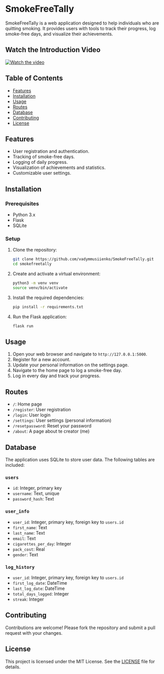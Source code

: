 # SmokeFreeTally

SmokeFreeTally is a web application designed to help individuals who are quitting smoking. It provides users with tools to track their progress, log smoke-free days, and visualize their achievements.

## Watch the Introduction Video

[![Watch the video](https://img.youtube.com/vi/FWr6OR4Z1yc/maxresdefault.jpg)](https://youtu.be/FWr6OR4Z1yc)

## Table of Contents
- [Features](#features)
- [Installation](#installation)
- [Usage](#usage)
- [Routes](#routes)
- [Database](#database)
- [Contributing](#contributing)
- [License](#license)

## Features
- User registration and authentication.
- Tracking of smoke-free days.
- Logging of daily progress.
- Visualization of achievements and statistics.
- Customizable user settings.

## Installation

### Prerequisites
- Python 3.x
- Flask
- SQLite

### Setup

1. Clone the repository:
    ```bash
    git clone https://github.com/vadymmusiienko/SmokeFreeTally.git
    cd smokefreetally
    ```

2. Create and activate a virtual environment:
    ```bash
    python3 -m venv venv
    source venv/bin/activate
    ```

3. Install the required dependencies:
    ```bash
    pip install -r requirements.txt
    ```

4. Run the Flask application:
    ```bash
    flask run
    ```

## Usage

1. Open your web browser and navigate to `http://127.0.0.1:5000`.
2. Register for a new account.
3. Update your personal information on the settings page.
4. Navigate to the home page to log a smoke-free day.
5. Log in every day and track your progress.


## Routes

- `/`: Home page
- `/register`: User registration
- `/login`: User login
- `/settings`: User settings (personal information)
- `/resetpassword`: Reset your password
- `/about`: A page about te creator (me)

## Database

The application uses SQLite to store user data. The following tables are included:

### `users`
- `id`: Integer, primary key
- `username`: Text, unique
- `password_hash`: Text

### `user_info`
- `user_id`: Integer, primary key, foreign key to `users.id`
- `first_name`: Text
- `last_name`: Text
- `email`: Text
- `cigarettes_per_day`: Integer
- `pack_cost`: Real
- `gender`: Text

### `log_history`
- `user_id`: Integer, primary key, foreign key to `users.id`
- `first_log_date`: DateTime
- `last_log_date`: DateTime
- `total_days_logged`: Integer
- `streak`: Integer

## Contributing

Contributions are welcome! Please fork the repository and submit a pull request with your changes.

## License

This project is licensed under the MIT License. See the [LICENSE](LICENSE) file for details.
